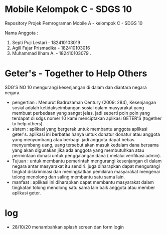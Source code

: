 # Mobile Kelompok C - SDGS 10
Repository Projek Pemrograman Mobile A - kelompok C -  SDGS 10

Nama Anggota :
1. Septi Puji Lestari - 182410103019
2. Agill Fajar Prismadika - 182410103016
3. Muhammad Ilham A. - 182410103079
.
# Geter's - Together to Help Others
SDG'S NO 10 mengurangi kesenjangan di dalam dan diantara negara negara.
+ pengertian : Menurut Badruzaman Century (2009: 284), Kesenjangan sosial adalah ketidakseimbangan sosial dalam masyarakat yang membuat perbedaan yang sangat jelas. jadi seperti poin poin yang terdapat di sdgs nomer 10 kami menciptakan aplikasi GETER'S (together to help others).
+ sistem : aplikasi yang bergerak untuk membantu anggota aplikasi geter's. aplikasi ini berbatas hanya untuk donatur donatur atau anggota yang menyumbang atau berbagi. jadi anggota dapat bebas menyumbang uang, uang tersebut akan masuk kedalam dana bersama yang akan digunakan jika ada anggota yang membutuhkan atau permintaan donasi untuk penggalangan dana ( melalui verifikasi admin). 
+ Tujuan : untuk membantu pemerintah mengurangi kesenjangan di dalam negara antar masyarakat itu sendiri. juga diharapkan dapat mengurangi tingkat diskriminasi dan meningkatkan pemikiran masyarakat mengenai tolong menolong dan saling membantu satu sama lain. 
+ manfaat : aplikasi ini diharapkan dapat membantu masyarakat dalam tingkatan tolong menolong satu sama lain baik anggota atau member aplikasi geter. 

# log
+ 28/10/20 menambahkan splash screen dan form login 
